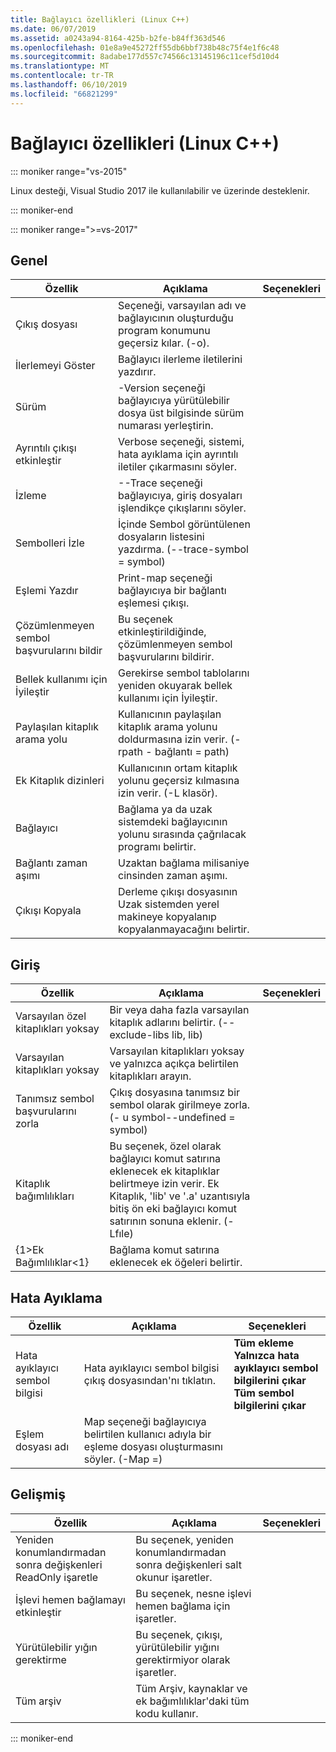 ```yaml
---
title: Bağlayıcı özellikleri (Linux C++)
ms.date: 06/07/2019
ms.assetid: a0243a94-8164-425b-b2fe-b84ff363d546
ms.openlocfilehash: 01e8a9e45272ff55db6bbf738b48c75f4e1f6c48
ms.sourcegitcommit: 8adabe177d557c74566c13145196c11cef5d10d4
ms.translationtype: MT
ms.contentlocale: tr-TR
ms.lasthandoff: 06/10/2019
ms.locfileid: "66821299"
---
```

# <a name="linker-properties-linux-c"></a>Bağlayıcı özellikleri (Linux C++)

::: moniker range="vs-2015"

Linux desteği, Visual Studio 2017 ile kullanılabilir ve üzerinde desteklenir.

::: moniker-end

::: moniker range=">=vs-2017"

## <a name="general"></a>Genel

Özellik | Açıklama | Seçenekleri
--- | ---| ---
Çıkış dosyası | Seçeneği, varsayılan adı ve bağlayıcının oluşturduğu program konumunu geçersiz kılar. (-o).
İlerlemeyi Göster | Bağlayıcı ilerleme iletilerini yazdırır.
Sürüm | -Version seçeneği bağlayıcıya yürütülebilir dosya üst bilgisinde sürüm numarası yerleştirin.
Ayrıntılı çıkışı etkinleştir | Verbose seçeneği, sistemi, hata ayıklama için ayrıntılı iletiler çıkarmasını söyler.
İzleme | --Trace seçeneği bağlayıcıya, giriş dosyaları işlendikçe çıkışlarını söyler.
Sembolleri İzle | İçinde Sembol görüntülenen dosyaların listesini yazdırma. (--trace-symbol = symbol)
Eşlemi Yazdır | Print-map seçeneği bağlayıcıya bir bağlantı eşlemesi çıkışı.
Çözümlenmeyen sembol başvurularını bildir | Bu seçenek etkinleştirildiğinde, çözümlenmeyen sembol başvurularını bildirir.
Bellek kullanımı için İyileştir | Gerekirse sembol tablolarını yeniden okuyarak bellek kullanımı için İyileştir.
Paylaşılan kitaplık arama yolu | Kullanıcının paylaşılan kitaplık arama yolunu doldurmasına izin verir. (- rpath - bağlantı = path)
Ek Kitaplık dizinleri | Kullanıcının ortam kitaplık yolunu geçersiz kılmasına izin verir. (-L klasör).
Bağlayıcı | Bağlama ya da uzak sistemdeki bağlayıcının yolunu sırasında çağrılacak programı belirtir.
Bağlantı zaman aşımı | Uzaktan bağlama milisaniye cinsinden zaman aşımı.
Çıkışı Kopyala | Derleme çıkışı dosyasının Uzak sistemden yerel makineye kopyalanıp kopyalanmayacağını belirtir.

## <a name="input"></a>Giriş

Özellik | Açıklama | Seçenekleri
--- | ---| ---
Varsayılan özel kitaplıkları yoksay | Bir veya daha fazla varsayılan kitaplık adlarını belirtir. (--exclude-libs lib, lib)
Varsayılan kitaplıkları yoksay | Varsayılan kitaplıkları yoksay ve yalnızca açıkça belirtilen kitaplıkları arayın.
Tanımsız sembol başvurularını zorla | Çıkış dosyasına tanımsız bir sembol olarak girilmeye zorla. (- u symbol--undefined = symbol)
Kitaplık bağımlılıkları | Bu seçenek, özel olarak bağlayıcı komut satırına eklenecek ek kitaplıklar belirtmeye izin verir. Ek Kitaplık, 'lib' ve '.a' uzantısıyla bitiş ön eki bağlayıcı komut satırının sonuna eklenir.  (-Lfıle)
{1&gt;Ek Bağımlılıklar&lt;1} | Bağlama komut satırına eklenecek ek öğeleri belirtir.

## <a name="debugging"></a>Hata Ayıklama

Özellik | Açıklama | Seçenekleri
--- | ---| ---
Hata ayıklayıcı sembol bilgisi | Hata ayıklayıcı sembol bilgisi çıkış dosyasından'nı tıklatın. | **Tüm ekleme**<br>**Yalnızca hata ayıklayıcı sembol bilgilerini çıkar**<br>**Tüm sembol bilgilerini çıkar**<br>
Eşlem dosyası adı | Map seçeneği bağlayıcıya belirtilen kullanıcı adıyla bir eşleme dosyası oluşturmasını söyler. (-Map =)

## <a name="advanced"></a>Gelişmiş

Özellik | Açıklama | Seçenekleri
--- | ---| ---
Yeniden konumlandırmadan sonra değişkenleri ReadOnly işaretle | Bu seçenek, yeniden konumlandırmadan sonra değişkenleri salt okunur işaretler.
İşlevi hemen bağlamayı etkinleştir | Bu seçenek, nesne işlevi hemen bağlama için işaretler.
Yürütülebilir yığın gerektirme | Bu seçenek, çıkışı, yürütülebilir yığını gerektirmiyor olarak işaretler.
Tüm arşiv | Tüm Arşiv, kaynaklar ve ek bağımlılıklar'daki tüm kodu kullanır.

::: moniker-end
